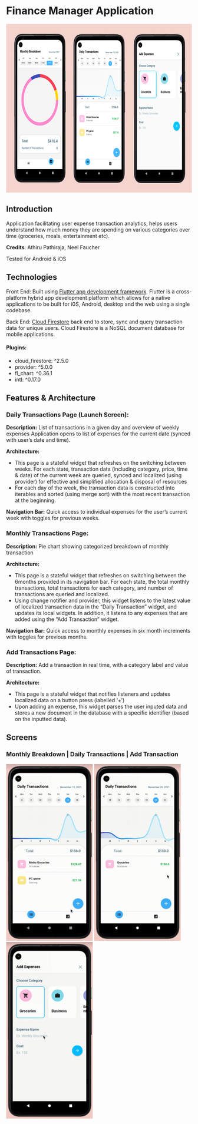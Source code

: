 # Finance Manager Application
 <p align = "left" >
  <img width="708" height="458" src="allscreens.png">
</p>

## Introduction
Application facilitating user expense transaction analytics, helps users understand how much money they are spending on various categories over time (groceries, meals, entertainment etc). 

**Credits**: Athiru Pathiraja, Neel Faucher

Tested for Android & iOS

## Technologies
Front End: Built using [Flutter app development framework](https://flutter.dev/). Flutter is a cross-platform hybrid app development platform which allows for a native applications to be built for i0S, Android, desktop and the web using a single codebase.

Back End: [Cloud Firestore](https://firebase.google.com/products/firestore) back end to store, sync and query transaction data for unique users. Cloud Firestore is a NoSQL document database for mobile applications. 

#### Plugins: 
- cloud_firestore: ^2.5.0
- provider: ^5.0.0
- fl_chart: ^0.36.1
- intl: ^0.17.0


## Features & Architecture

### Daily Transactions Page (Launch Screen): 
**Description:** List of transactions in a given day and overview of weekly expenses Application opens to list of expenses for the current date (synced with user’s date and time). 

**Architecture:**
- This page is a stateful widget that refreshes on the switching between weeks. For each state, transaction data (including category, price, time & date) of the current week are queried, synced and localized (using provider) for effective and simplified allocation & disposal of resources
- For each day of the week, the transaction data is constructed into iterables and sorted (using merge sort) with the most recent transaction at the beginning. 

**Navigation Bar:** Quick access to individual expenses for the user’s current week with toggles for previous weeks. 

### Monthly Transactions Page: 

**Description:** Pie chart showing categorized breakdown of monthly transaction

**Architecture:**
* This page is a stateful widget that refreshes on switching between the 6months provided in its navigation bar. For each state, the total monthly transactions, total transactions for each category, and number of transactions are queried and localized.
* Using change notifier and provider, this widget listens to the latest value of localized transaction data in the “Daily Transaction” widget, and updates its local widgets. In addition, it listens to any expenses that are added using the “Add Transaction” widget.

**Navigation Bar:** Quick access to monthly expenses in six month increments with toggles for previous months.

### Add Transactions Page: 

**Description:** Add a transaction in real time, with a category label and value of transaction. 

**Architecture:**
- This page is a stateful widget that notifies listeners and updates localized data on a button press (labelled ‘+’)
- Upon adding an expense, this widget parses the user inputed data and stores a new document in the database with a specific identifier (based on the inputted data).

## Screens

### Monthly Breakdown | Daily Transactions | Add Transaction

<p align = "left" >
  <img width="235" height="480" src="monthlyTransactionVid.gif">
  <img width="235" height="480" src="dailyTransactionVid.gif">
  <img width="235" height="480" src="addTransactionVid.gif">
</p>

